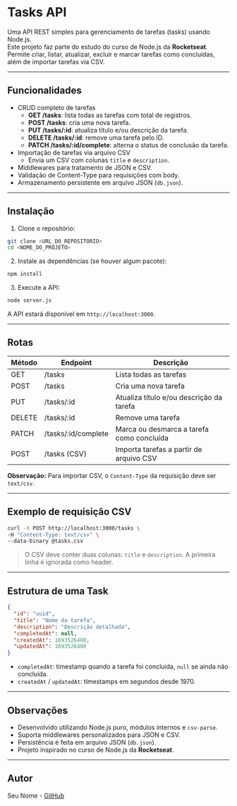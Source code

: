 # Tasks API

Uma API REST simples para gerenciamento de tarefas (tasks) usando Node.js.  
Este projeto faz parte do estudo do curso de Node.js da **Rocketseat**.  
Permite criar, listar, atualizar, excluir e marcar tarefas como concluídas, além de importar tarefas via CSV.

---

## Funcionalidades

- CRUD completo de tarefas
  - **GET /tasks**: lista todas as tarefas com total de registros.
  - **POST /tasks**: cria uma nova tarefa.
  - **PUT /tasks/:id**: atualiza título e/ou descrição da tarefa.
  - **DELETE /tasks/:id**: remove uma tarefa pelo ID.
  - **PATCH /tasks/:id/complete**: alterna o status de conclusão da tarefa.
- Importação de tarefas via arquivo CSV
  - Envia um CSV com colunas `title` e `description`.
- Middlewares para tratamento de JSON e CSV.
- Validação de Content-Type para requisições com body.
- Armazenamento persistente em arquivo JSON (`db.json`).

---

## Instalação

1. Clone o repositório:

```bash
git clone <URL_DO_REPOSITORIO>
cd <NOME_DO_PROJETO>
```

2. Instale as dependências (se houver algum pacote):

```bash
npm install
```

3. Execute a API:

```bash
node server.js
```

A API estará disponível em `http://localhost:3000`.

---

## Rotas

| Método | Endpoint                  | Descrição                                      |
|--------|---------------------------|-----------------------------------------------|
| GET    | /tasks                    | Lista todas as tarefas                        |
| POST   | /tasks                    | Cria uma nova tarefa                           |
| PUT    | /tasks/:id                | Atualiza título e/ou descrição da tarefa      |
| DELETE | /tasks/:id                | Remove uma tarefa                              |
| PATCH  | /tasks/:id/complete       | Marca ou desmarca a tarefa como concluída     |
| POST   | /tasks (CSV)              | Importa tarefas a partir de arquivo CSV       |

**Observação:** Para importar CSV, o `Content-Type` da requisição deve ser `text/csv`.

---

## Exemplo de requisição CSV

```bash
curl -X POST http://localhost:3000/tasks \
-H "Content-Type: text/csv" \
--data-binary @tasks.csv
```

> O CSV deve conter duas colunas: `title` e `description`. A primeira linha é ignorada como header.

---

## Estrutura de uma Task

```json
{
  "id": "uuid",
  "title": "Nome da tarefa",
  "description": "Descrição detalhada",
  "completedAt": null,
  "createdAt": 1693526400,
  "updatedAt": 1693526400
}
```

- `completedAt`: timestamp quando a tarefa foi concluída, `null` se ainda não concluída.
- `createdAt` / `updatedAt`: timestamps em segundos desde 1970.

---

## Observações

- Desenvolvido utilizando Node.js puro, módulos internos e `csv-parse`.
- Suporta middlewares personalizados para JSON e CSV.
- Persistência é feita em arquivo JSON (`db.json`).
- Projeto inspirado no curso de Node.js da **Rocketseat**.

---

## Autor

Seu Nome - [GitHub](https://github.com/seu-usuario)

